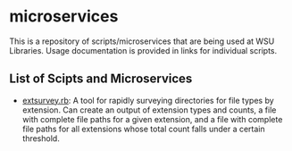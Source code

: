 # microservices

This is a repository of scripts/microservices that are being used at WSU Libraries. Usage documentation is provided in links for individual scripts.

## List of Scipts and Microservices
* [extsurvey.rb](Resources/extsurvey.md): A tool for rapidly surveying directories for file types by extension. Can create an output of extension types and counts, a file with complete file paths for a given extension, and a file with complete file paths for all extensions whose total count falls under a certain threshold.